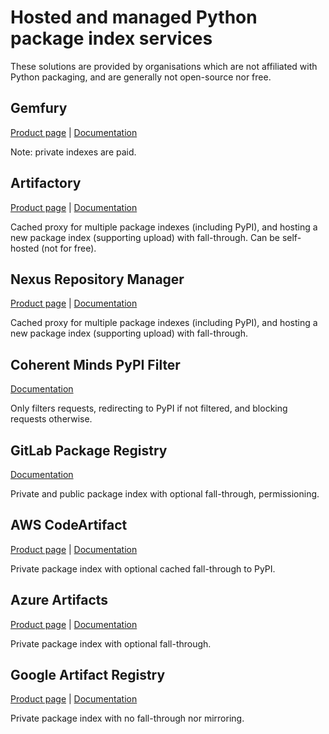 # Hosted and managed Python package index services

These solutions are provided by organisations which are not affiliated with Python
packaging, and are generally not open-source nor free.

## Gemfury

[Product page](https://fury.co/l/pypi-server/)
| [Documentation](https://gemfury.com/help/pypi-server/)

Note: private indexes are paid.

## Artifactory

[Product page](https://jfrog.com/artifactory/>)
| [Documentation](
  https://www.jfrog.com/confluence/display/JFROG/PyPI+Repositories/
)

Cached proxy for multiple package indexes (including PyPI), and hosting a
new package index (supporting upload) with fall-through. Can be self-hosted
(not for free).

## Nexus Repository Manager

[Product page](https://www.sonatype.com/products/nexus-repository/)
| [Documentation](
  https://help.sonatype.com/repomanager3/nexus-repository-administration/formats/pypi-repository
)

Cached proxy for multiple package indexes (including PyPI), and hosting a
new package index (supporting upload) with fall-through.

## Coherent Minds PyPI Filter

[Documentation](https://pypi.coherentminds.de/redoc/)

Only filters requests, redirecting to PyPI if not filtered, and blocking
requests otherwise.

## GitLab Package Registry

[Documentation](
  https://docs.gitlab.com/ee/user/packages/pypi_repository/
)

Private and public package index with optional fall-through, permissioning.

## AWS CodeArtifact
[Product page](https://aws.amazon.com/codeartifact/>)
| [Documentation](
  https://docs.aws.amazon.com/codeartifact/latest/ug/using-python.html
)

Private package index with optional cached fall-through to PyPI.

## Azure Artifacts

[Product page](https://azure.microsoft.com/en-us/products/devops/artifacts/)
| [Documentation](
  https://learn.microsoft.com/en-us/azure/devops/artifacts/quickstarts/python-packages/
)

Private package index with optional fall-through.

## Google Artifact Registry

[Product page](https://cloud.google.com/artifact-registry/)
| [Documentation](
  https://cloud.google.com/artifact-registry/docs/python/
)

Private package index with no fall-through nor mirroring.
